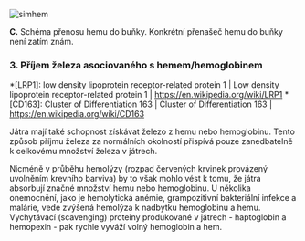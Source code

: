 <div class="w3-row">
<div class="w3-half w3-center">

 ![simhem](simhem.png)

**C.** Schéma přenosu hemu do buňky. Konkrétní přenašeč hemu do buňky není zatím znám.

</div>
<div class="w3-half">
<div class="w3-margin-left">

### 3. Příjem železa asociovaného s hemem/hemoglobinem

<div class="w3-justify">

*[LRP1]: low density lipoprotein receptor-related protein 1 | Low density lipoprotein receptor-related protein 1 | https://en.wikipedia.org/wiki/LRP1
*[CD163]: Cluster of Differentiation 163 | Cluster of Differentiation 163 | https://en.wikipedia.org/wiki/CD163

Játra mají také schopnost získávat železo z hemu nebo hemoglobinu. Tento způsob příjmu železa  za normálních okolností přispívá pouze zanedbatelně k celkovému množství železa v játrech.

Nicméně v průběhu hemolýzy (rozpad červených krvinek provázený uvolněním krevního barviva) by to však mohlo vést k tomu, že játra absorbují značné množství hemu nebo hemoglobinu. U několika onemocnění, jako je hemolytická anémie, grampozitivní bakteriální infekce a malárie, vede zvýšená hemolýza k nadbytku hemoglobinu a hemu. Vychytávací (scavenging) proteiny produkované v játrech - haptoglobin a hemopexin - pak rychle vyváží volný hemoglobin a hem. 

<bdl-quiz question="Vyberte, který popis nejvíce odpovídá příjmu železa v hemu do hepatocytu"
	  type="choice2"
    answers="Zásadní mechanismus v normě | zanedbatelný v normě, ale hlavní při přetížení organismu železem | zanedbatelný v normě, ale důležitý při hemolýze"
    correctoptions="false|false|true" 
buttontitle="zkontrolovat odpověď"
explanations="ne. toto odpovídá mechanismu přes Tf. Viz předchozí. |ne. toto odpovídá mechanismu NTBI, viz předchozí.|ano. při hemolýze je to důležitý mechanismus příjmu železa do hepatocytu">
</bdl-quiz>

</div>
</div>
</div>
</div>

